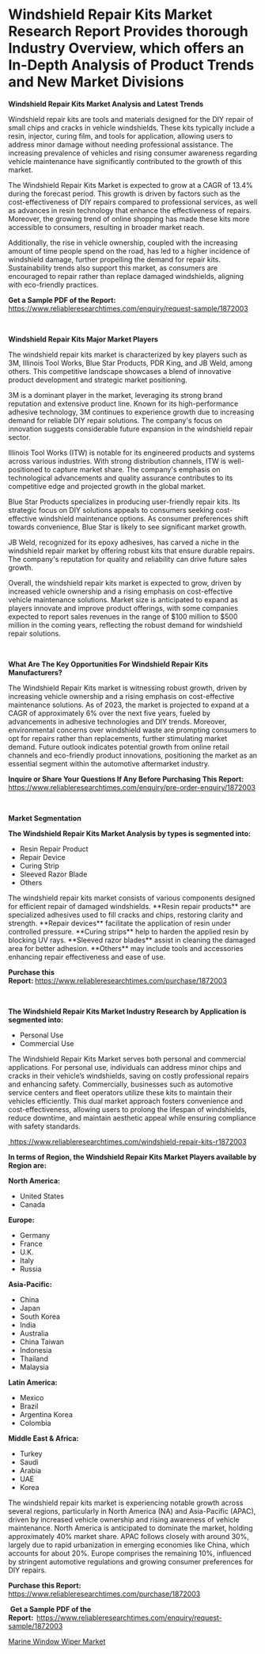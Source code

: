 <p><h1>Windshield Repair Kits Market Research Report Provides thorough Industry Overview, which offers an In-Depth Analysis of Product Trends and New Market Divisions</h1></p><p><strong>Windshield Repair Kits Market Analysis and Latest Trends</strong></p>
<p><p>Windshield repair kits are tools and materials designed for the DIY repair of small chips and cracks in vehicle windshields. These kits typically include a resin, injector, curing film, and tools for application, allowing users to address minor damage without needing professional assistance. The increasing prevalence of vehicles and rising consumer awareness regarding vehicle maintenance have significantly contributed to the growth of this market.</p><p>The Windshield Repair Kits Market is expected to grow at a CAGR of 13.4% during the forecast period. This growth is driven by factors such as the cost-effectiveness of DIY repairs compared to professional services, as well as advances in resin technology that enhance the effectiveness of repairs. Moreover, the growing trend of online shopping has made these kits more accessible to consumers, resulting in broader market reach.</p><p>Additionally, the rise in vehicle ownership, coupled with the increasing amount of time people spend on the road, has led to a higher incidence of windshield damage, further propelling the demand for repair kits. Sustainability trends also support this market, as consumers are encouraged to repair rather than replace damaged windshields, aligning with eco-friendly practices.</p></p>
<p><strong>Get a Sample PDF of the Report:&nbsp;</strong> <a href="https://www.reliableresearchtimes.com/enquiry/request-sample/1872003?utm_campaign=3518&utm_medium=2&utm_source=Github&utm_content=ia&utm_term=30032025&utm_id=windshield-repair-kits">https://www.reliableresearchtimes.com/enquiry/request-sample/1872003</a></p>
<p>&nbsp;</p>
<p><strong>Windshield Repair Kits Major Market Players</strong></p>
<p><p>The windshield repair kits market is characterized by key players such as 3M, Illinois Tool Works, Blue Star Products, PDR King, and JB Weld, among others. This competitive landscape showcases a blend of innovative product development and strategic market positioning.</p><p>3M is a dominant player in the market, leveraging its strong brand reputation and extensive product line. Known for its high-performance adhesive technology, 3M continues to experience growth due to increasing demand for reliable DIY repair solutions. The company's focus on innovation suggests considerable future expansion in the windshield repair sector.</p><p>Illinois Tool Works (ITW) is notable for its engineered products and systems across various industries. With strong distribution channels, ITW is well-positioned to capture market share. The company's emphasis on technological advancements and quality assurance contributes to its competitive edge and projected growth in the global market.</p><p>Blue Star Products specializes in producing user-friendly repair kits. Its strategic focus on DIY solutions appeals to consumers seeking cost-effective windshield maintenance options. As consumer preferences shift towards convenience, Blue Star is likely to see significant market growth.</p><p>JB Weld, recognized for its epoxy adhesives, has carved a niche in the windshield repair market by offering robust kits that ensure durable repairs. The company's reputation for quality and reliability can drive future sales growth.</p><p>Overall, the windshield repair kits market is expected to grow, driven by increased vehicle ownership and a rising emphasis on cost-effective vehicle maintenance solutions. Market size is anticipated to expand as players innovate and improve product offerings, with some companies expected to report sales revenues in the range of $100 million to $500 million in the coming years, reflecting the robust demand for windshield repair solutions.</p></p>
<p>&nbsp;</p>
<p><strong>What Are The Key Opportunities For Windshield Repair Kits Manufacturers?</strong></p>
<p><p>The Windshield Repair Kits market is witnessing robust growth, driven by increasing vehicle ownership and a rising emphasis on cost-effective maintenance solutions. As of 2023, the market is projected to expand at a CAGR of approximately 6% over the next five years, fueled by advancements in adhesive technologies and DIY trends. Moreover, environmental concerns over windshield waste are prompting consumers to opt for repairs rather than replacements, further stimulating market demand. Future outlook indicates potential growth from online retail channels and eco-friendly product innovations, positioning the market as an essential segment within the automotive aftermarket industry.</p></p>
<p><strong>Inquire or Share Your Questions If Any Before Purchasing This Report:</strong> <a href="https://www.reliableresearchtimes.com/enquiry/pre-order-enquiry/1872003?utm_campaign=3518&utm_medium=2&utm_source=Github&utm_content=ia&utm_term=30032025&utm_id=windshield-repair-kits">https://www.reliableresearchtimes.com/enquiry/pre-order-enquiry/1872003</a></p>
<p>&nbsp;</p>
<p><strong>Market Segmentation</strong></p>
<p><strong>The Windshield Repair Kits Market Analysis by types is segmented into:</strong></p>
<p><ul><li>Resin Repair Product</li><li>Repair Device</li><li>Curing Strip</li><li>Sleeved Razor Blade</li><li>Others</li></ul></p>
<p><p>The windshield repair kits market consists of various components designed for efficient repair of damaged windshields. **Resin repair products** are specialized adhesives used to fill cracks and chips, restoring clarity and strength. **Repair devices** facilitate the application of resin under controlled pressure. **Curing strips** help to harden the applied resin by blocking UV rays. **Sleeved razor blades** assist in cleaning the damaged area for better adhesion. **Others** may include tools and accessories enhancing repair effectiveness and ease of use.</p></p>
<p><strong>Purchase this Report:&nbsp;</strong><a href="https://www.reliableresearchtimes.com/purchase/1872003?utm_campaign=3518&utm_medium=2&utm_source=Github&utm_content=ia&utm_term=30032025&utm_id=windshield-repair-kits">https://www.reliableresearchtimes.com/purchase/1872003</a></p>
<p>&nbsp;</p>
<p><strong>The Windshield Repair Kits Market Industry Research by Application is segmented into:</strong></p>
<p><ul><li>Personal Use</li><li>Commercial Use</li></ul></p>
<p><p>The Windshield Repair Kits Market serves both personal and commercial applications. For personal use, individuals can address minor chips and cracks in their vehicle’s windshields, saving on costly professional repairs and enhancing safety. Commercially, businesses such as automotive service centers and fleet operators utilize these kits to maintain their vehicles efficiently. This dual market approach fosters convenience and cost-effectiveness, allowing users to prolong the lifespan of windshields, reduce downtime, and maintain aesthetic appeal while ensuring compliance with safety standards.</p></p>
<p><a href="https://www.reliableresearchtimes.com/windshield-repair-kits-r1872003?utm_campaign=3518&utm_medium=2&utm_source=Github&utm_content=ia&utm_term=30032025&utm_id=windshield-repair-kits">&nbsp;https://www.reliableresearchtimes.com/windshield-repair-kits-r1872003</a></p>
<p><strong>In terms of Region, the Windshield Repair Kits Market Players available by Region are:</strong></p>
<p>
    <p> <strong> North America: </strong>
        <ul>
            <li>United States</li>
            <li>Canada</li>
        </ul>
        </p> 
    <p> <strong> Europe: </strong>
        <ul>
            <li>Germany</li>
            <li>France</li>
            <li>U.K.</li>
            <li>Italy</li>
            <li>Russia</li>
        </ul>
        </p> 
    <p> <strong> Asia-Pacific: </strong>
        <ul>
            <li>China</li>
            <li>Japan</li>
            <li>South Korea</li>
            <li>India</li>
            <li>Australia</li>
            <li>China Taiwan</li>
            <li>Indonesia</li>
            <li>Thailand</li>
            <li>Malaysia</li>
        </ul>
        </p> 
    <p> <strong> Latin America: </strong>
        <ul>
            <li>Mexico</li>
            <li>Brazil</li>
            <li>Argentina Korea</li>
            <li>Colombia</li>
        </ul>
        </p> 
    <p> <strong> Middle East & Africa: </strong>
        <ul>
            <li>Turkey</li>
            <li>Saudi</li>
            <li>Arabia</li>
            <li>UAE</li>
            <li>Korea</li>
        </ul>
    </p>
    </p>
<p><p>The windshield repair kits market is experiencing notable growth across several regions, particularly in North America (NA) and Asia-Pacific (APAC), driven by increased vehicle ownership and rising awareness of vehicle maintenance. North America is anticipated to dominate the market, holding approximately 40% market share. APAC follows closely with around 30%, largely due to rapid urbanization in emerging economies like China, which accounts for about 20%. Europe comprises the remaining 10%, influenced by stringent automotive regulations and growing consumer preferences for DIY repairs.</p></p>
<p><strong>Purchase this Report: </strong><a href="https://www.reliableresearchtimes.com/purchase/1872003?utm_campaign=3518&utm_medium=2&utm_source=Github&utm_content=ia&utm_term=30032025&utm_id=windshield-repair-kits">https://www.reliableresearchtimes.com/purchase/1872003</a></p>
<p>&nbsp;<strong>Get a Sample PDF of the Report:&nbsp;&nbsp;</strong><a href="https://www.reliableresearchtimes.com/enquiry/request-sample/1872003?utm_campaign=3518&utm_medium=2&utm_source=Github&utm_content=ia&utm_term=30032025&utm_id=windshield-repair-kits">https://www.reliableresearchtimes.com/enquiry/request-sample/1872003</a></p>
<p><strong></strong></p>
<p><p><a href="https://github.com/weisonmanych/Market-Research-Report-List-1/blob/main/marine-window-wiper-market.md?utm_campaign=3518&utm_medium=2&utm_source=Github&utm_content=ia&utm_term=30032025&utm_id=windshield-repair-kits">Marine Window Wiper Market</a></p></p>